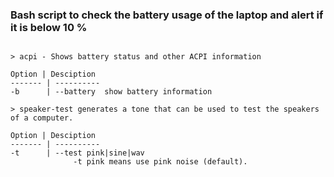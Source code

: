 ### Bash script to check the battery usage of the laptop and alert if it is below 10 %
```

> acpi - Shows battery status and other ACPI information

Option | Desciption
------- | ----------
-b      | --battery  show battery information

> speaker-test generates a tone that can be used to test the speakers of a computer.

Option | Desciption
------- | ----------
-t      | --test pink|sine|wav
              -t pink means use pink noise (default).



